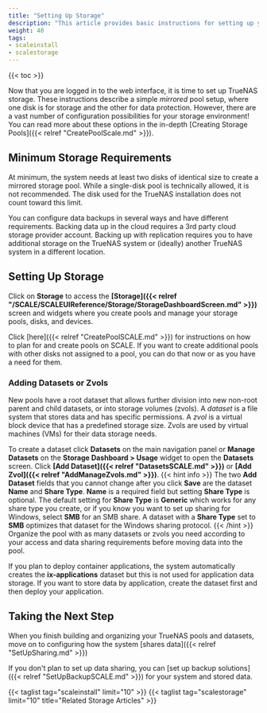 ```yaml
---
title: "Setting Up Storage"
description: "This article provides basic instructions for setting up your first storage pool and dataset or zvol."
weight: 40
tags:
- scaleinstall
- scalestorage
---
```


{{< toc >}}

Now that you are logged in to the web interface, it is time to set up TrueNAS storage.
These instructions describe a simple *mirrored* pool setup, where one disk is for storage and the other for data protection.
However, there are a vast number of configuration possibilities for your storage environment!
You can read more about these options in the in-depth [Creating Storage Pools]({{< relref "CreatePoolScale.md" >}}).

## Minimum Storage Requirements

At minimum, the system needs at least two disks of identical size to create a mirrored storage pool.
While a single-disk pool is technically allowed, it is not recommended.
The disk used for the TrueNAS installation does not count toward this limit.

You can configure data backups in several ways and have different requirements.
Backing data up in the cloud requires a 3rd party cloud storage provider account.
Backing up with replication requires you to have additional storage on the TrueNAS system or (ideally) another TrueNAS system in a different location.

## Setting Up Storage

Click on **Storage** to access the **[Storage]({{< relref "/SCALE/SCALEUIReference/Storage/StorageDashboardScreen.md" >}})** screen and widgets where you create pools and manage your storage pools, disks, and devices.

Click [here]({{< relref "CreatePoolSCALE.md" >}}) for instructions on how to plan for and create pools on SCALE. 
If you want to create additional pools with other disks not assigned to a pool, you can do that now or as you have a need for them.

### Adding Datasets or Zvols

New pools have a root dataset that allows further division into new non-root parent and child datasets, or into storage volumes (zvols).
A *dataset* is a file system that stores data and has specific permissions.
A *zvol* is a virtual block device that has a predefined storage size. Zvols are used by virtual machines (VMs) for their data storage needs.

To create a dataset click **Datasets** on the main navigation panel or **Manage Datasets** on the **Storage Dashboard > Usage** widget to open the **Datasets** screen. Click **[Add Dataset]({{< relref "DatasetsSCALE.md" >}})** or **[Add Zvol]({{< relref "AddManageZvols.md" >}})**.
{{< hint info >}}
The two **Add Dataset** fields that you cannot change after you click **Save** are the dataset **Name** and **Share Type**. 
**Name** is a required field but setting **Share Type** is optional. 
The default setting for **Share Type** is **Generic** which works for any share type you create, or if you know you want to set up sharing for Windows, select **SMB** for an SMB share. 
A dataset with a **Share Type** set to **SMB** optimizes that dataset for the Windows sharing protocol.
{{< /hint >}}
Organize the pool with as many datasets or zvols you need according to your access and data sharing requirements before moving data into the pool.

If you plan to deploy container applications, the system automatically creates the **ix-applications** dataset but this is not used for application data storage. If you want to store data by application, create the dataset first and then deploy your application.

## Taking the Next Step

When you finish building and organizing your TrueNAS pools and datasets, move on to configuring how the system [shares data]({{< relref "SetUpSharing.md" >}})

If you don't plan to set up data sharing, you can [set up backup solutions]({{< relref "SetUpBackupSCALE.md" >}}) for your system and stored data.

{{< taglist tag="scaleinstall" limit="10" >}}
{{< taglist tag="scalestorage" limit="10" title="Related Storage Articles" >}}